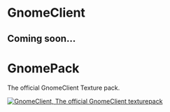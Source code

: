 # GnomeClient

## Coming soon...


# GnomePack

The official GnomeClient Texture pack.

<a href="http://www.mediafire.com/file/1dql21ovq6i3njk/GnomePack.zip/file" target="_self"><img src="https://camo.githubusercontent.com/93af9112455ed450754310bc1adeaf00e93829b2/68747470733a2f2f63646e2e646973636f72646170702e636f6d2f6174746163686d656e74732f3631353434363830353139303031373034352f3735373937393831353530333539333631322f646f776e6c6f61642e706e67" alt="GnomeClient, The official GnomeClient texturepack" class="GeneratedImage"></a>
